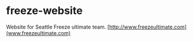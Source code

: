 freeze-website
==============

Website for Seattle Freeze ultimate team. [http://www.freezeultimate.com](www.freezeultimate.com)
